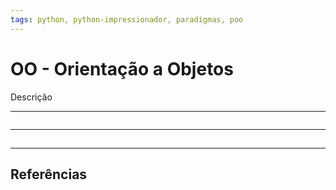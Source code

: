 ```yaml
---
tags: python, python-impressionador, paradigmas, poo
---
```


# OO - Orientação a Objetos

Descrição

---

```toc
```

---

## 

---

## Referências
